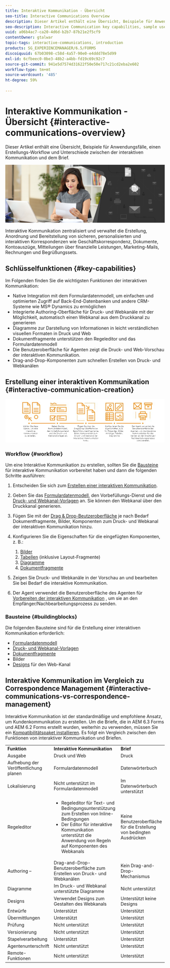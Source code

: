 ```yaml
---
title: Interaktive Kommunikation - Übersicht
seo-title: Interactive Communications Overview
description: Dieser Artikel enthält eine Übersicht, Beispiele für Anwendungsfälle, einen Erstellungs-Workflow und Unterschiede zwischen der interaktiven Kommunikation und dem Brief.
seo-description: Interactive Communication key capabilities, sample use cases, creation workflow, and differences between Interactive Communication and Correspondence Management
uuid: a06b4ac7-ca20-4d6d-b2b7-87b21e2f5cf9
contentOwner: gtalwar
topic-tags: interactive-communications, introduction
products: SG_EXPERIENCEMANAGER/6.5/FORMS
discoiquuid: 67b03098-c58d-4a57-90e0-e4ddd78e5d99
exl-id: 6cfbeec0-0be3-48b2-a4bb-fd19c69c92c7
source-git-commit: 941e5d7574d31622f50e50e717c21cd2eba2e602
workflow-type: tm+mt
source-wordcount: '485'
ht-degree: 59%

---
```



# Interaktive Kommunikation - Übersicht {#interactive-communications-overview}

Dieser Artikel enthält eine Übersicht, Beispiele für Anwendungsfälle, einen Erstellungs-Workflow und Unterschiede zwischen der interaktiven Kommunikation und dem Brief.

![hero-image](do-not-localize/correspondence-management.png)

Interaktive Kommunikation zentralisiert und verwaltet die Erstellung, Anordnung und Bereitstellung von sicheren, personalisierten und interaktiven Korrespondenzen wie Geschäftskorrespondenz, Dokumente, Kontoauszüge, Mitteilungen über finanzielle Leistungen, Marketing-Mails, Rechnungen und Begrüßungssets.

## Schlüsselfunktionen {#key-capabilities}

Im Folgenden finden Sie die wichtigsten Funktionen der interaktiven Kommunikation:

- Native Integration mit dem Formulardatenmodell, um einfachen und optimierten Zugriff auf Back-End-Datenbanken und andere CRM-Systeme wie MS® Dynamics zu ermöglichen
- Integrierte Authoring-Oberfläche für Druck- und Webkanäle mit der Möglichkeit, automatisch einen Webkanal aus dem Druckkanal zu generieren
- Diagramme zur Darstellung von Informationen in leicht verständlichen visuellen Formaten in Druck und Web
- Dokumentfragmente unterstützen den Regeleditor und das Formulardatenmodell
- Die Benutzeroberfläche für Agenten zeigt die Druck- und Web-Vorschau der interaktiven Kommunikation.
- Drag-and-Drop-Komponenten zum schnellen Erstellen von Druck- und Webkanälen

## Erstellung einer interaktiven Kommunikation {#interactive-communication-creation}

![interactive_communication-01](assets/interactive_communication-01.jpg)

### Workflow {#workflow}

Um eine Interaktive Kommunikation zu erstellen, sollten Sie die [Bausteine](#buildingblocks) für interaktive Kommunikation vorbereitet haben und dann die folgenden Schritte ausführen:

1. Entscheiden Sie sich zum [Erstellen einer interaktiven Kommunikation](/help/forms/using/create-interactive-communication.md).

1. Geben Sie das [Formulardatenmodell](/help/forms/using/data-integration.md), den Vorbefüllungs-Dienst und die [Druck- und Webkanal-Vorlagen](/help/forms/using/web-channel-print-channel.md) an. Sie können den Webkanal über den Druckkanal generieren.

1. Fügen Sie mit der [Drag &amp; Drop-Beutzeroberfläche](/help/forms/using/introduction-interactive-communication-authoring.md) je nach Bedarf Dokumentfragmente, Bilder, Komponenten zum Druck- und Webkanal der interaktiven Kommunikation hinzu.
1. Konfigurieren Sie die Eigenschaften für die eingefügten Komponenten, z. B.:

   1. [Bilder](/help/forms/using/create-interactive-communication.md#step2)
   1. [Tabellen](/help/forms/using/create-interactive-communication.md#tables) (inklusive Layout-Fragmente)
   1. [Diagramme](/help/forms/using/chart-component-interactive-communications.md)
   1. [Dokumentfragmente](/help/forms/using/create-interactive-communication.md#document-fragment-properties)

1. Zeigen Sie Druck- und Webkanäle in der Vorschau an und bearbeiten Sie bei Bedarf die interaktive Kommunikation.
1. Der Agent verwendet die Benutzeroberfläche des Agenten für [Vorbereiten der interaktiven Kommunikation](/help/forms/using/prepare-send-interactive-communication.md) , um sie an den Empfänger/Nachbearbeitungsprozess zu senden.

### Bausteine {#buildingblocks}

Die folgenden Bausteine sind für die Erstellung einer interaktiven Kommunikation erforderlich:

- [Formulardatenmodell](/help/forms/using/data-integration.md)
- [Druck- und Webkanal-Vorlagen](/help/forms/using/web-channel-print-channel.md)
- [Dokumentfragmente](/help/forms/using/document-fragments.md)
- Bilder
- [Designs](/help/forms/using/themes.md) für den Web-Kanal

## Interaktive Kommunikation im Vergleich zu Correspondence Management {#interactive-communications-vs-correspondence-management}

Interaktive Kommunikation ist der standardmäßige und empfohlene Ansatz, um Kundenkommunikation zu erstellen. Um die Briefe, die in AEM 6.3 Forms und AEM 6.2 Forms erstellt wurden, weiterhin zu verwenden, müssen Sie ein [Kompatibilitätspaket installieren](/help/forms/using/compatibility-package.md). Es folgt ein Vergleich zwischen den Funktionen von interaktiver Kommunikation und Briefen.

<table>
 <tbody>
  <tr>
   <td><strong>Funktion</strong></td>
   <td><strong>Interaktive Kommunikation</strong></td>
   <td><strong>Brief</strong></td>
  </tr>
  <tr>
   <td>Ausgabe</td>
   <td>Druck und Web</td>
   <td>Druck</td>
  </tr>
  <tr>
   <td>Aufhebung der Veröffentlichung planen</td>
   <td>Formulardatenmodell </td>
   <td>Datenwörterbuch </td>
  </tr>
  <tr>
   <td>Lokalisierung</td>
   <td>Nicht unterstützt im Formulardatenmodell</td>
   <td>Im Datenwörterbuch unterstützt</td>
  </tr>
  <tr>
   <td>Regeleditor</td>
   <td>
    <ul>
     <li>Regeleditor für Text- und Bedingungsunterstützung zum Erstellen von Inline-Bedingungen</li>
     <li>Der Editor für interaktive Kommunikation unterstützt die Anwendung von Regeln auf Komponenten des Webkanals</li>
    </ul> </td>
   <td>Keine Benutzeroberfläche für die Erstellung von bedingten Ausdrücken</td>
  </tr>
  <tr>
   <td>Authoring –</td>
   <td>Drag-and-Drop-Benutzeroberfläche zum Erstellen von Druck- und Webkanälen</td>
   <td>Kein Drag-and-Drop-Mechanismus </td>
  </tr>
  <tr>
   <td>Diagramme</td>
   <td>Im Druck- und Webkanal unterstützte Diagramme</td>
   <td>Nicht unterstützt</td>
  </tr>
  <tr>
   <td>Designs</td>
   <td>Verwendet Designs zum Gestalten des Webkanals</td>
   <td>Unterstützt keine Designs</td>
  </tr>
   <tr>
   <td>Entwürfe</td>
   <td>Unterstützt</td>
   <td>Unterstützt </td>
  </tr>
   <tr>
   <td>Übermittlungen</td>
   <td>Unterstützt</td>
   <td>Unterstützt </td>
  </tr>
  <tr>
  <tr>
   <td>Prüfung</td>
   <td>Nicht unterstützt</td>
   <td>Unterstützt</td>
  </tr>
   <tr>
   <td>Versionierung</td>
   <td>Nicht unterstützt</td>
   <td>Unterstützt</td>
  </tr>
   <td>Stapelverarbeitung</td>
   <td>Unterstützt </td>
   <td>Unterstützt </td>
  </tr>
  <tr>
   <td>Agentenunterschrift</td>
   <td>Nicht unterstützt</td>
   <td>Unterstützt</td>
  </tr>
  <tr>
   <td>Remote-Funktionen</td>
   <td>Nicht unterstützt</td>
   <td>Unterstützt</td>
  </tr>
 </tbody>
</table>
